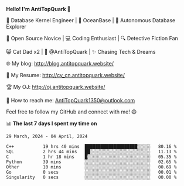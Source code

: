 
**Hello! I'm AntiTopQuark 👋**

🔧 Database Kernel Engineer | 🌊 OceanBase | 🤖 Autonomous Database Explorer

🌱 Open Source Novice | 💻 Coding Enthusiast | 🔍 Detective Fiction Fan

😸 Cat Dad x2 | 🎉 @AntiTopQuark | ✨ Chasing Tech & Dreams

🌐 My blog: http://blog.antitopquark.website/

📄 My Resume: http://cv_cn.antitopquark.website/

🏆 My OJ: http://oj.antitopquark.website/

📧 How to reach me: AntiTopQuark1350@outlook.com

Feel free to follow my GitHub and connect with me! 😄

📊 **The last 7 days I spent my time on** 

<!--START_SECTION:waka-->
```text
29 March, 2024 - 04 April, 2024

C++           19 hrs 40 mins  ████████████████████░░░░░   80.16 % 
SQL           2 hrs 44 mins   ██░░░░░░░░░░░░░░░░░░░░░░░   11.13 % 
C             1 hr 18 mins    █░░░░░░░░░░░░░░░░░░░░░░░░   05.35 % 
Python        39 mins         ░░░░░░░░░░░░░░░░░░░░░░░░░   02.65 % 
Other         10 mins         ░░░░░░░░░░░░░░░░░░░░░░░░░   00.69 % 
Go            0 secs          ░░░░░░░░░░░░░░░░░░░░░░░░░   00.01 % 
Singularity   0 secs          ░░░░░░░░░░░░░░░░░░░░░░░░░   00.00 %
```
<!--END_SECTION:waka-->


